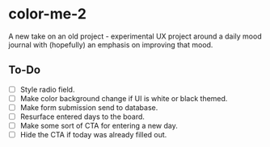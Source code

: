 # color-me-2
A new take on an old project - experimental UX project around a daily mood journal with (hopefully) an emphasis on improving that mood.

## To-Do

- [ ] Style radio field.
- [ ] Make color background change if UI is white or black themed.
- [ ] Make form submission send to database.
- [ ] Resurface entered days to the board.
- [ ] Make some sort of CTA for entering a new day.
- [ ] Hide the CTA if today was already filled out.
